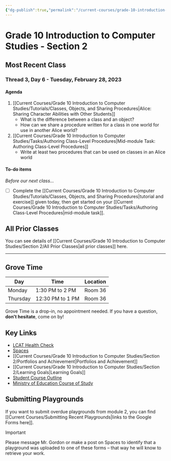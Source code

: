 ```yaml
---
{"dg-publish":true,"permalink":"/current-courses/grade-10-introduction-to-computer-studies/section-2/home/","dgHomeLink":false}
---
```


# Grade 10 Introduction to Computer Studies - Section 2 
## Most Recent Class

<div class="transclusion internal-embed is-loaded"><div class="markdown-embed">




### Thread 3, Day 6 - Tuesday, February 28, 2023
#### Agenda

1. [[Current Courses/Grade 10 Introduction to Computer Studies/Tutorials/Classes, Objects, and Sharing Procedures|Alice: Sharing Character Abilities with Other Students]]
	- What is the difference between a class and an object?
	- How can we share a procedure written for a class in one world for use in another Alice world?
2. [[Current Courses/Grade 10 Introduction to Computer Studies/Tasks/Authoring Class-Level Procedures|Mid-module Task: Authoring Class-Level Procedures]]
	- Write at least two procedures that can be used on classes in an Alice world

#### To-do items
*Before our next class...*

- [ ] Complete the [[Current Courses/Grade 10 Introduction to Computer Studies/Tutorials/Classes, Objects, and Sharing Procedures|tutorial and exercise]] given today, then get started on your [[Current Courses/Grade 10 Introduction to Computer Studies/Tasks/Authoring Class-Level Procedures|mid-module task]].

</div></div>

## All Prior Classes
You can see details of [[Current Courses/Grade 10 Introduction to Computer Studies/Section 2/All Prior Classes|all prior classes]] here.
___
## Grove Time

<div class="transclusion internal-embed is-loaded"><div class="markdown-embed">




Day|Time|Location
-|-|-
Monday|1:30 PM to 2 PM|Room 36
Thursday|12:30 PM to 1 PM|Room 36

Grove Time is a drop-in, no appointment needed.
If you have a question, **don't hesitate**, come on by!

</div></div>

## Key Links

<div class="transclusion internal-embed is-loaded"><div class="markdown-embed">




* [LCAT Health Check](https://lcat.lcs.on.ca)
* [Spaces](https://ca.spacesedu.com/)
* [[Current Courses/Grade 10 Introduction to Computer Studies/Section 2/Portfolios and Achievement|Portfolios and Achievement]]
* [[Current Courses/Grade 10 Introduction to Computer Studies/Section 2/Learning Goals|Learning Goals]] 
* [Student Course Outline](https://tinyurl.com/lcscs22-g10-so)
* [Ministry of Education Course of Study](https://tinyurl.com/lcscs22-g10-mcs)

</div></div>

## Submitting Playgrounds
If you want to submit overdue playgrounds from module 2, you can find [[Current Courses/Submitting Recent Playgrounds|links to the Google Forms here]]. 

> [!IMPORTANT]
> Please message Mr. Gordon or make a post on Spaces to identify that a playground was uploaded to one of these forms – that way he will know to retrieve your work.